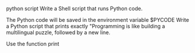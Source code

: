 python script
Write a Shell script that runs Python code.



The Python code will be saved in the environment variable $PYCODE
Write a Python script that prints exactly "Programming is like building a multilingual puzzle, followed by a new line.



Use the function print
